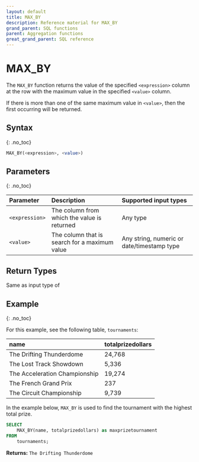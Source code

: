 ```yaml
---
layout: default
title: MAX_BY
description: Reference material for MAX_BY
grand_parent: SQL functions
parent: Aggregation functions
great_grand_parent: SQL reference
---
```



# MAX\_BY

The `MAX_BY` function returns the value of the specified `<expression>` column at the row with the maximum value in the specified `<value>` column.

If there is more than one of the same maximum value in `<value>`, then the first occurring will be returned.

## Syntax
{: .no_toc}

```sql
MAX_BY(<expression>, <value>)
```

## Parameters
{: .no_toc}

| Parameter | Description                         |Supported input types |
| :--------- | :----------------------------------- | :---------------------|
| `<expression>` | The column from which the value is returned | Any type |
| `<value>` | The column that is search for a maximum value | Any string, numeric or date/timestamp type |

## Return Types

Same as input type of <expression>

## Example
{: .no_toc}

For this example, see the following table, `tournaments`:

| name                          | totalprizedollars |
| :-----------------------------| :-----------------| 
| The Drifting Thunderdome      | 24,768            |
| The Lost Track Showdown       | 5,336             |
| The Acceleration Championship | 19,274            |
| The French Grand Prix         | 237               |
| The Circuit Championship      | 9,739             |


In the example below, `MAX_BY` is used to find the tournament with the highest total prize.

```sql
SELECT
	MAX_BY(name, totalprizedollars) as maxprizetournament
FROM
	tournaments;
```

**Returns:** `The Drifting Thunderdome`
